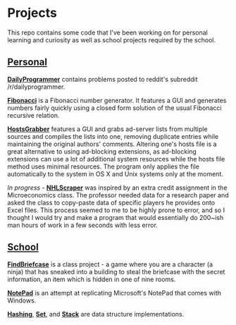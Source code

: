 Projects
========

This repo contains some code that I've been working on for personal learning and curiosity as well as school projects required by the school.

<a href="https://github.com/victorkwak/Projects/tree/master/Personal">Personal</a>
----------------------------------------------------------------------------------

**<a href="https://github.com/victorkwak/Projects/tree/master/Personal/DailyProgrammer">DailyProgrammer</a>** contains problems posted to reddit's subreddit /r/dailyprogrammer.

**<a href="https://github.com/victorkwak/Projects/tree/master/Personal/Fibonacci/src">Fibonacci</a>** is a Fibonacci number generator. It features a GUI and generates numbers fairly quickly using a closed form solution of the usual Fibonacci recursive relation.

**<a href="https://github.com/victorkwak/Projects/tree/master/Personal/HostsGrabber/src">HostsGrabber**</a> features a GUI and grabs ad-server lists from multiple sources and compiles the lists into one, removing duplicate entries while maintaining the original authors' comments. Altering one's hosts file is a great alternative to using ad-blocking extensions, as ad-blocking extensions can use a lot of additional system resources while the hosts file method uses minimal resources. The program only applies the file automatically to the system in OS X and Unix systems only at the moment.

*In progress* - **<a href="https://github.com/victorkwak/Projects/tree/master/Personal/NHLScraper/src">NHLScraper</a>** was inspired by an extra credit assignment in the Microeconomics class. The professor needed data for a research paper and asked the class to copy-paste data of specific players he provides onto Excel files. This process seemed to me to be highly prone to error, and so I thought I would try and make a program that would essentially do 200~ish man hours of work in a few seconds with less error. 

<a href="https://github.com/victorkwak/Projects/tree/master/School">School</ka>
------------------------------------------------------------------------------

**<a href="https://github.com/victorkwak/Projects/tree/master/School/FindBriefcase/src">FindBriefcase</a>** is a class project - a game where you are a character (a ninja) that has sneaked into a building to steal the briefcase with the secret information, an item which is hidden in one of nine rooms.

**<a href="https://github.com/victorkwak/Projects/tree/master/School/NotePad/src">NotePad</a>** is an attempt at replicating Microsoft's NotePad that comes with Windows. 

**<a href="https://github.com/victorkwak/Projects/tree/master/School/Hashing/src">Hashing</a>**, **<a href="https://github.com/victorkwak/Projects/tree/master/School/Set/src">Set</a>**, and **<a href="https://github.com/victorkwak/Projects/tree/master/School/Stack/src">Stack</a>** are data structure implementations.
